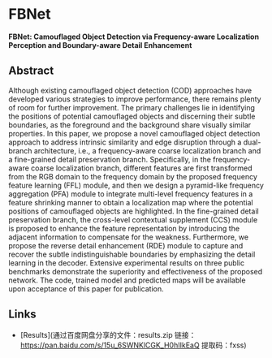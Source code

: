 
# FBNet

**FBNet: Camouflaged Object Detection via Frequency-aware Localization Perception and Boundary-aware Detail Enhancement**  


## Abstract
Although existing camouflaged object detection (COD) approaches have developed various strategies to improve performance, there remains plenty of room for further improvement. The primary challenges lie in identifying the positions of potential camouflaged objects and discerning their subtle boundaries, as the foreground and the background share visually similar properties. In this paper, we propose a novel camouflaged object detection approach to address intrinsic similarity and edge disruption through a dual-branch architecture, i.e., a frequency-aware coarse localization branch and a fine-grained detail preservation branch. Specifically, in the frequency-aware coarse localization branch, different features are first transformed from the RGB domain to the frequency domain by the proposed frequency feature learning (FFL) module, and then we design a pyramid-like frequency aggregation (PFA) module to integrate multi-level frequency features in a feature shrinking manner to obtain a localization map where the potential positions of camouflaged objects are highlighted. In the fine-grained detail preservation branch, the cross-level contextual supplement (CCS) module is proposed to enhance the feature representation by introducing the adjacent information to compensate for the weakness. Furthermore, we propose the reverse detail enhancement (RDE) module to capture and recover the subtle indistinguishable boundaries by emphasizing the detail learning in the decoder. Extensive experimental results on three public benchmarks demonstrate the superiority and effectiveness of the proposed network. The code, trained model and predicted maps will be available upon acceptance of this paper for publication.
## Links


- [Results](通过百度网盘分享的文件：results.zip
链接：https://pan.baidu.com/s/15u_6SWNKlCGK_H0hIIkEaQ 
提取码：fxss)  



